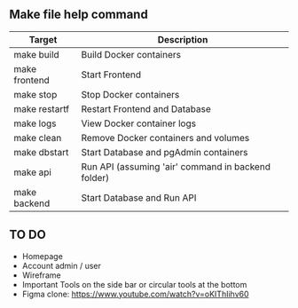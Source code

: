## Make file help command

| Target         | Description                                        |
|----------------|----------------------------------------------------|
| make build     | Build Docker containers                            |
| make frontend  | Start Frontend                                     |
| make stop      | Stop Docker containers                             |
| make restartf  | Restart Frontend and Database                      |
| make logs      | View Docker container logs                         |
| make clean     | Remove Docker containers and volumes               |
| make dbstart   | Start Database and pgAdmin containers              |
| make api       | Run API (assuming 'air' command in backend folder) |
| make backend   | Start Database and Run API                         |


## TO DO
- Homepage
- Account admin / user
- Wireframe
- Important Tools on the side bar or circular tools at the bottom
- Figma clone: https://www.youtube.com/watch?v=oKIThIihv60